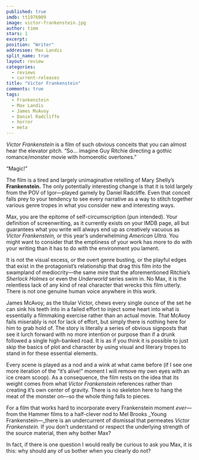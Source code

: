 ```yaml
---
published: true
imdb: tt1976009
image: victor-frankenstein.jpg
author: timm
stars: 1
excerpt: 
position: "Writer"
addressee: Max Landis
split_name: true
layout: review
categories: 
  - reviews
  - current-releases
title: "Victor Frankenstein"
comments: true
tags: 
  - Frankenstein
  - Max Landis
  - James MvAvoy
  - Daniel Radcliffe
  - horror
  - meta
---
```


_Victor Frankenstein_ is a film of such obvious conceits that you can almost hear the elevator pitch. “So… imagine Guy Ritchie directing a gothic romance/monster movie with homoerotic overtones.”

“Magic!”

The film is a tired and largely unimaginative retelling of Mary Shelly’s **Frankenstein.** The only potentially interesting change is that it is told largely from the POV of Igor—played gamely by Daniel Radcliffe. Even that conceit falls prey to your tendency to see every narrative as a way to stitch together various genre tropes in what you consider new and interesting ways.  

Max, you are the epitome of self-circumscription (pun intended). Your definition of screenwriting, as it currently exists on your IMDB page, all but guarantees what you write will always end up as creatively vacuous as _Victor Frankenstein,_ or this year’s underwhelming _American Ultra._ You might want to consider that the emptiness of your work has more to do with your writing than it has to do with the environment you lament. 

It is not the visual excess, or the overt genre busting, or the playful edges that exist in the protagonist’s relationship that drag this film into the swampland of mediocrity—the same mire that the aforementioned Ritchie’s _Sherlock Holmes_ or even the _Underworld_ series swim in. No Max, it is the relentless lack of any kind of real character that wrecks this film utterly. There is not one genuine human voice anywhere in this work.

James McAvoy, as the titular Victor, chews every single ounce of the set he can sink his teeth into in a failed effort to inject some heart into what is essentially a filmmaking exercise rather than an actual movie. That McAvoy fails miserably is not for lack of effort, but simply there is nothing here for him to grab hold of. The story is literally a series of obvious signposts that see it lurch forward with no more intention or purpose than if a drunk followed a single high-banked road. It is as if you think it is possible to just skip the basics of plot and character by using visual and literary tropes to stand in for these essential elements.

Every scene is played as a nod and a wink at what came before (if I see one more iteration of the “it’s alive!” moment I will remove my own eyes with an ice cream scoop). As a consequence, the film rests on the idea that its weight comes from what _Victor Frankenstein_ references rather than creating it’s own center of gravity. There is no skeleton here to hang the meat of the monster on—so the whole thing falls to pieces.

For a film that works hard to incorporate every Frankenstein moment _ever_—from the Hammer films to a half-clever nod to Mel Brooks _Young Frankenstein—_there is an undercurrent of dismissal that permeates _Victor Frankenstein._ If you don’t understand or respect the underlying strength of the source material, then why bother Max?

In fact, if there is one question I would really be curious to ask you Max, it is this: why should any of us bother when you clearly do not?